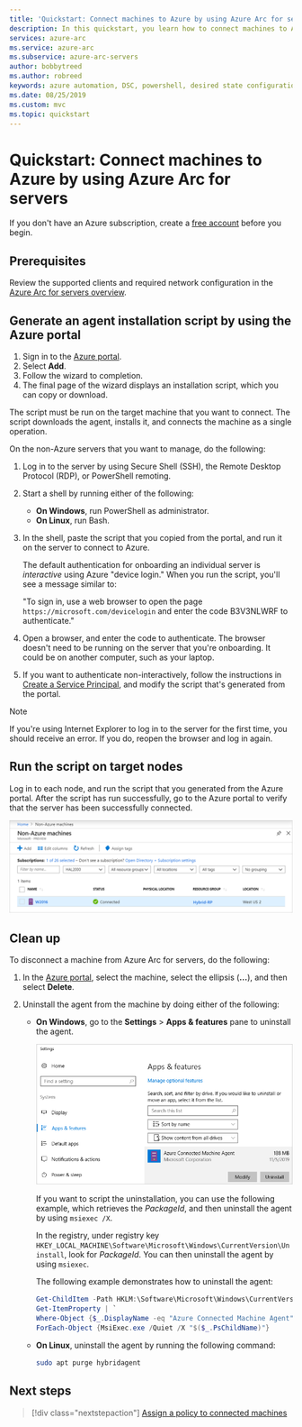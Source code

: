 ```yaml
---
title: 'Quickstart: Connect machines to Azure by using Azure Arc for servers from the Azure portal'
description: In this quickstart, you learn how to connect machines to Azure by using Azure Arc for servers from the Azure portal.
services: azure-arc
ms.service: azure-arc
ms.subservice: azure-arc-servers
author: bobbytreed
ms.author: robreed
keywords: azure automation, DSC, powershell, desired state configuration, update management, change tracking, inventory, runbooks, python, graphical, hybrid, onboard
ms.date: 08/25/2019
ms.custom: mvc
ms.topic: quickstart
---
```

# Quickstart: Connect machines to Azure by using Azure Arc for servers

If you don't have an Azure subscription, create a [free account](https://azure.microsoft.com/free/?WT.mc_id=A261C142F) before you begin.

## Prerequisites

Review the supported clients and required network configuration in the [Azure Arc for servers overview](overview.md).

## Generate an agent installation script by using the Azure portal

1. Sign in to the [Azure portal](https://aka.ms/hybridmachineportal).
1. Select **Add**.
1. Follow the wizard to completion.
1. The final page of the wizard displays an installation script, which you can copy or download.

The script must be run on the target machine that you want to connect. The script downloads the agent, installs it, and connects the machine as a single operation.

On the non-Azure servers that you want to manage, do the following:

1. Log in to the server by using Secure Shell (SSH), the Remote Desktop Protocol (RDP), or PowerShell remoting.
1. Start a shell by running either of the following:
   * **On Windows**, run PowerShell as administrator.
   * **On Linux**, run Bash.
1. In the shell, paste the script that you copied from the portal, and run it on the server to connect to Azure.

   The default authentication for onboarding an individual server is *interactive* using Azure "device login." When you run the script, you'll see a message similar to:

   "To sign in, use a web browser to open the page `https://microsoft.com/devicelogin` and enter the code B3V3NLWRF to authenticate."
  
1. Open a browser, and enter the code to authenticate. The browser doesn't need to be running on the server that you're onboarding. It could be on another computer, such as your laptop.

1. If you want to authenticate non-interactively, follow the instructions in [Create a Service Principal](quickstart-onboard-powershell.md#create-a-service-principal-for-onboarding-at-scale), and modify the script that's generated from the portal.

> [!NOTE]
> If you're using Internet Explorer to log in to the server for the first time, you should receive an error. If you do, reopen the browser and log in again.

## Run the script on target nodes

Log in to each node, and run the script that you generated from the Azure portal. After the script has run successfully, go to the Azure portal to verify that the server has been successfully connected.

![A successful server connection](./media/quickstart-onboard/arc-for-servers-successful-onboard.png)

## Clean up

To disconnect a machine from Azure Arc for servers, do the following:

1. In the [Azure portal](https://aka.ms/hybridmachineportal), select the machine, select the ellipsis (**...**), and then select **Delete**.
1. Uninstall the agent from the machine by doing either of the following:

   * **On Windows**, go to the **Settings** > **Apps & features** pane to uninstall the agent.
  
     ![The "Settings > Apps & features" pane](./media/quickstart-onboard/apps-and-features.png)

     If you want to script the uninstallation, you can use the following example, which retrieves the *PackageId*, and then uninstall the agent by using `msiexec /X`.

     In the registry, under registry key `HKEY_LOCAL_MACHINE\Software\Microsoft\Windows\CurrentVersion\Uninstall`, look for *PackageId*. You can then uninstall the agent by using `msiexec`.

     The following example demonstrates how to uninstall the agent:

      ```powershell
      Get-ChildItem -Path HKLM:\Software\Microsoft\Windows\CurrentVersion\Uninstall | `
      Get-ItemProperty | `
      Where-Object {$_.DisplayName -eq "Azure Connected Machine Agent"} | `
      ForEach-Object {MsiExec.exe /Quiet /X "$($_.PsChildName)"}
      ```

   * **On Linux**, uninstall the agent by running the following command:

      ```bash
      sudo apt purge hybridagent
      ```

## Next steps

> [!div class="nextstepaction"]
> [Assign a policy to connected machines](../../governance/policy/assign-policy-portal.md)

